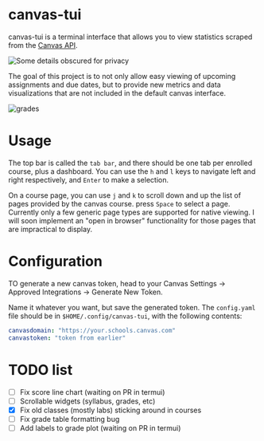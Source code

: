 # canvas-tui

canvas-tui is a terminal interface that allows you to view statistics scraped from the [Canvas API](https://canvas.instructure.com/doc/api/). 

![Some details obscured for privacy](https://i.imgur.com/Klao8nD.png)

The goal of this project is to not only allow easy viewing of upcoming assignments and due dates, but to provide new metrics and data visualizations that are not included in the default canvas interface. 

![grades](https://i.imgur.com/fd6Sz7t.png)

# Usage

The top bar is called the `tab bar`, and there should be one tab per enrolled course, plus a dashboard. You can use the `h` and `l` keys to navigate left and right respectively, and `Enter` to make a selection.

On a course page, you can use `j` and `k` to scroll down and up the list of pages provided by the canvas course. press `Space` to select a page. Currently only a few generic page types are supported for native viewing. I will soon implement an "open in browser" functionality for those pages that are impractical to display.

# Configuration

TO generate a new canvas token, head to your Canvas Settings -> Approved Integrations -> Generate New Token.

Name it whatever you want, but save the generated token. The `config.yaml` file should be in `$HOME/.config/canvas-tui`, with the following contents:

```yaml
canvasdomain: "https://your.schools.canvas.com"
canvastoken: "token from earlier"
```

# TODO list

- [ ] Fix score line chart (waiting on PR in termui)
- [ ] Scrollable widgets (syllabus, grades, etc)
- [x] Fix old classes (mostly labs) sticking around in courses
- [ ] Fix grade table formatting bug
- [ ] Add labels to grade plot (waiting on PR in termui)

